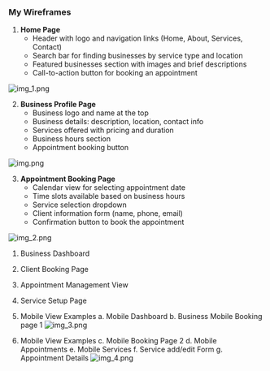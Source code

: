 ### My Wireframes

1. **Home Page**
   - Header with logo and navigation links (Home, About, Services, Contact)
   - Search bar for finding businesses by service type and location
   - Featured businesses section with images and brief descriptions
   - Call-to-action button for booking an appointment

![img_1.png](img_1.png)

2. **Business Profile Page**
   - Business logo and name at the top
   - Business details: description, location, contact info
   - Services offered with pricing and duration
   - Business hours section
   - Appointment booking button

![img.png](img.png)

3. **Appointment Booking Page**
   - Calendar view for selecting appointment date
   - Time slots available based on business hours
   - Service selection dropdown
   - Client information form (name, phone, email)
   - Confirmation button to book the appointment

![img_2.png](img_2.png)

1. Business Dashboard
2. Client Booking Page
3. Appointment Management View
4. Service Setup Page 
5. Mobile View Examples
a. Mobile Dashboard
b. Business Mobile Booking page 1
![img_3.png](img_3.png)

5. Mobile View Examples
c. Mobile Booking Page 2
d. Mobile Appointments
e. Mobile Services
f. Service add/edit Form
g. Appointment Details
![img_4.png](img_4.png)
